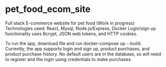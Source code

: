 # pet_food_ecom_site
Full stack E-commerce website for pet food (Work in progress) 
Technologies used: React, Mysql, Node.js/Express, Docker
Login/sign up functionality uses Bcrypt, JSON web tokens, and HTTP cookies.

To run the app, download file and run docker-compose up --build.
Currently, the app supports login and sign up, product purchases, and product purchase history.
No default users are in the database, so will need to register and the login using credentials to make purchases.
